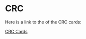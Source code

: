 # CRC

Here is a link to the of the CRC cards:

[CRC Cards](https://docs.google.com/document/d/1B_U3ddOysnu44dW6Up5v57R-78By-49_y1U8v-uxpvU/edit#)
